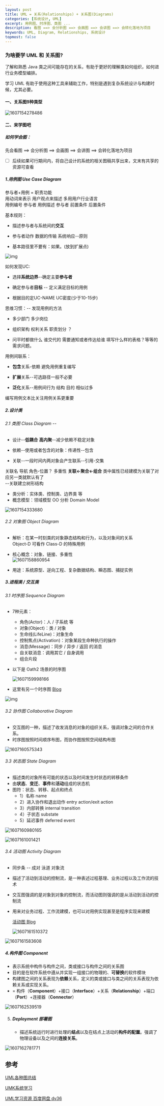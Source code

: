 ```yaml
---
layout: post
title: UML = 关系(Relationships) + 关系图(Diagrams)
categories: [系统设计, UML]
excerpt: 用例图、时序图、类图 ...
description: 看图 ==> 会分析图 ==> 会画图 ==> 会讲图 ==> 会转化落地为项目
keywords: UML, Diagram, Relationships, 系统设计
topmost: false
---
```


### 为啥要学 UML 和 关系图?



了解和熟悉 Java 类之间可能存在的关系，有助于更好的理解类如何组织，如何进行业务模型编排。

学习 UML 有助于使用这种工具来辅助工作，特别是遇到复杂系统设计与构建时候，尤其必要。



####  一、关系图9种类型

![1607154278486](/images/posts/2016-06-06-uml-diagram/1607154278486.png)

####  二、来学图吧

##### 如何学会图：

先会看图 ==> 会分析图 ==> 会画图 ==> 会讲图 ==> 会转化落地为项目

- [ ] 后续如果可行期间内，将自己设计的系统的相关图稿共享出来，文末有共享的资源可查看


##### 1.用例图 Use Case Diagram

参与者+用例 = 职责功能  
用动词来表示 用户观点来描述 多用用户行业语言  
用例编号 参与者 用例描述 参与者 前置条件 后置条件    

基本规则：

- 描述参与者与系统间的**交互**  

- 参与者动作 数据的传输 系统响应--原则  

- 基本路径里不要有：如果。(放到扩展点)

![img](/images/posts/2016-06-06-uml-diagram/2474800-2ea965b77abfa48b-1607155104143.png)

如何发现UC:

- 选择**系统边界**--确定主要**参与者**

- 确定参与者**目标** -- 定义满足目标的用例

- 根据目的定UC-NAME UC密度(少于10-15步)

思维习惯：-- 发现用例的方法

- 多少部门 多少岗位 

- 组织架构 权利关系 职责划分 ？ 

- 问平时都做什么 谁交代的 需要通知或者传达给谁 填写什么样的表格？等等的需求问题。  

用例间联系：

-   **包含**关系-依赖 避免用例重复编写


-   **扩展**关系--可选路径一般不必要


-   **泛化**关系--用例间行为 结构 目的 相似过多

编写用例文本比关注用例关系更重要



##### 2.设计类 

###### 2.1 类图 Class Diagram  -- 

- 设计--**低耦合** **高内聚**--减少依赖不稳定对象  

- 依赖--使用或者包含的对象：传递性--包含

- 关联--一段时间内两对象会产生联系--引用-交集

关联名 导航 角色-位置？ 多重性 **关联<-聚合<-组合**  类中属性已经建模为关联了对应另一类就默认有了  
--关联建立树形结构

- 类分析：实体类、控制类、边界类 等
- 概念模型：领域模型 OO 分析 Domain Model

![1607154333680](/images/posts/2016-06-06-uml-diagram/1607154333680.png)

###### 2.2 对象图 Object Diagram

- 解析：在某一时刻类的对象静态结构和行为，以及对象间的关系  
  Object-D 可看作 Class-D 的特殊用例  

- 核心概念：对象、链接、多重性  
  ![1607158860954](/images/posts/2016-06-06-uml-diagram/1607158860954.png)

- 用途：系统原型、逆向工程、复杂数据结构、瞬态图、捕捉实例

##### 3.进程类 / 交互类

###### 3.1 时序图 Sequence Diagram

- 7种元素：

  - 角色(Actor)：人 / 子系统 等
  - 对象(Object)：类 / 对象
  - 生命线(LifeLine)：对象生命
  - 控制焦点(Activation)：对象某段生命种执行的操作
  - 消息(Message)：同步 / 异步 / 返回 的消息
  - 自关联消息：调用其它 / 自身调用
  - 组合片段

- 以下是 Oath2 场景的时序图

  ![1607159998166](/images/posts/2016-06-06-uml-diagram/1607159998166.png)

- 这里有另一个时序图 [Blog](https://blog.csdn.net/fly_zxy/article/details/80911942)

![img](/images/posts/2016-06-06-uml-diagram/20180704155415694.jpg)

###### 3.2 协作图 Collaborative Diagram

- 交互图的一种，描述了收发消息的对象的组织关系，强调对象之间的合作关系。
- 时序图按照时间顺序布图，而协作图按照空间结构布图

![1607160575343](/images/posts/2016-06-06-uml-diagram/1607160575343.png)

###### 3.3 状态图 State Diagram

- 描述类的对象所有可能的状态以及时间发生时状态的转移条件
- 由**状态**、**变迁**、**事件**和**活动**组成的状态机
- 图符：状态、转移、起点和终点
  - 1）名称 name
  - 2）进入协作和退出动作 entry action/exit action
  - 3）内部转换 internal transition 
  - 4）子状态 substate
  - 5）延迟事件 deferred event

![1607160980165](/images/posts/2016-06-06-uml-diagram/1607160980165.png)

![1607161001421](/images/posts/2016-06-06-uml-diagram/1607161001421.png)

###### 3.4 活动图 Activity Diagram

- 同步条 -- 成对 泳道 对象流

- 描述了活动到活动的控制流，是一种表述过程基理、业务过程以及工作流的技术
- 交互图强调的是对象到对象的控制流，而活动图则强调的是从活动到活动的控制流

- 用来对业务过程、工作流建模，也可以对用例实现甚至是程序实现来建模

  [活动图 Blog](https://www.cnblogs.com/ywqu/archive/2009/12/14/1624082.html)

  ![1607161510372](/images/posts/2016-06-06-uml-diagram/1607161510372.png)

![1607161583608](/images/posts/2016-06-06-uml-diagram/1607161583608.png)

##### 4.构件图 Component 

- 表示系统中构件与构件之间，类或接口与构件之间的关系图
- 目的是在软件系统中遵从并实现一组接口的物理的、**可替换**的软件模块
- 构建图之间的关系表现为**依赖**关系，定义的类或接口与类之间的关系表现为依赖关系或实现关系。
- = 构件（**Component**）+接口（**Interface**）+关系（**Relationship**）+端口（**Port**）+连接器（**Connector**）

![1607162539519](/images/posts/2016-06-06-uml-diagram/1607162539519.png)

5. ##### Deployment 部署图

   - 描述系统运行时进行处理的**结点**以及在结点上活动的**构件的配置**。强调了物理设备以及之间的**连接关系**。

![1607162781771](/images/posts/2016-06-06-uml-diagram/1607162781771.png)

## 参考

[UML各种图总结](https://www.cnblogs.com/wuyuxin/p/7001561.html)

[UMK系统学习](https://www.w3cschool.cn/uml_tutorial/uml_tutorial-mi5w28ur.html)

[UML学习资源 百度网盘 dv36](https://pan.baidu.com/s/1adLJGDXmrYFBfW11izZGZw)
